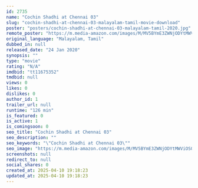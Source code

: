```yaml
---
id: 2735
name: "Cochin Shadhi at Chennai 03"
slug: "cochin-shadhi-at-chennai-03-malayalam-tamil-movie-download"
poster: "posters/cochin-shadhi-at-chennai-03-malayalam-tamil-2020.jpg"
remote_poster: "https://m.media-amazon.com/images/M/MV5BYmE3ZWNjODYtMWViOS00NjE2LWIxNjMtZTE1Y2Y1YTIwY2JlXkEyXkFqcGc@._V1_SX300.jpg"
original_language: "Malayalam, Tamil"
dubbed_in: null
released_date: "24 Jan 2020"
synopsis: ""
type: "movie"
rating: "N/A"
imdbid: "tt11675352"
tmdbid: null
views: 0
likes: 0
dislikes: 0
author_id: 1
trailer_url: null
runtime: "126 min"
is_featured: 0
is_active: 1
is_comingsoon: 0
seo_title: "Cochin Shadhi at Chennai 03"
seo_description: ""
seo_keywords: "\"Cochin Shadhi at Chennai 03\""
seo_image: "https://m.media-amazon.com/images/M/MV5BYmE3ZWNjODYtMWViOS00NjE2LWIxNjMtZTE1Y2Y1YTIwY2JlXkEyXkFqcGc@._V1_SX300.jpg"
screenshots: null
redirect_to: null
social_shares: 0
created_at: 2025-04-10 19:18:23
updated_at: 2025-04-10 19:18:23
---
```



